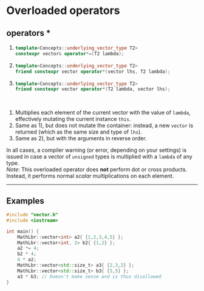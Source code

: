 # Overloaded operators
## operators *

1) ```cpp
   template<Concepts::underlying_vector_type T2>
   constexpr vector& operator*=(T2 lambda);
   ```
2) ```cpp
   template<Concepts::underlying_vector_type T2>
   friend constexpr vector operator*(vector lhs, T2 lambda);
   ```
3) ```cpp
   template<Concepts::underlying_vector_type T2>
   friend constexpr vector operator*(T2 lambda, vector lhs);
   ```
<br>

1) Multiplies each element of the current vector with the value of `lambda`, effectively mutating the current instance `this`. 
2) Same as 1), but does not mutate the container: instead, a new `vector` is returned (which as the same size and type of `lhs`).
3) Same as 2), but with the arguments in reverse order.

In all cases, a compiler warning (or error, depending on your settings) is issued in case a vector of `unsigned` types is multiplied with a `lambda` of any type.
<br>*Note*: This overloaded operator does **not** perform dot or cross products. Instead, it performs normal *scalar* multiplications on each element.
<hr>

## Examples
```cpp
#include "vector.h"
#include <iostream>

int main() {
	MathLbr::vector<int> a2{ {1,2,3,4,5} };
	MathLbr::vector<int, 2> b2{ {1,2} };
	a2 *= 4;
	b2 * 4;
	4 * a2;
	MathLbr::vector<std::size_t> a3{ {2,3,2} };
	MathLbr::vector<std::size_t> b3{ {5,5} };
	a3 * b3; // Doesn't make sense and is thus disallowed
}
```
  
